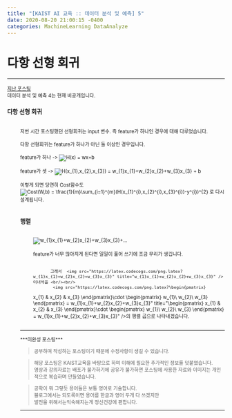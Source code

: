 ```yaml
---
title: "[KAIST AI 교육 :: 데이터 분석 및 예측] 5"
date: 2020-08-20 21:00:15 -0400
categories: MachineLearning DataAnalyze
---
```

# 다항 선형 회귀

<hr/>
<div style = "font-size :0.8em">
  <a href = "https://can019.github.io/machinelearning/dataanalyze/MachineLearning-AI-3/">지난 포스팅</a><br/>
  데이터 분석 및 예측 4는 현재 비공개입니다.<br/>
  <div>
    <h3 style = "font-size :1.2em"> 다항 선형 회귀</h3><br/>
    <div style = "margin-left : 30px">
       저번 시간 포스팅했던 선형회귀는 input 변수. 즉 feature가 하나인 경우에 대해 다루었습니다.<br/><br/>
       다항 선형회귀는 feature가 하나가 아닌 둘 이상인 경우입니다.<br/><br/>
       feature가 하나 -> <img src="https://latex.codecogs.com/png.latex?H(x) = wx+b" title="H(x) = wx+b" /><br/><br/>
       feature가 셋 -> <img src="https://latex.codecogs.com/png.latex?H(x_{1},x_{2},x_{3}) = w_{1}x_{1}+w_{2}x_{2}+w_{3}x_{3} + b" title="H(x_{1},x_{2},x_{3}) = w_{1}x_{1}+w_{2}x_{2}+w_{3}x_{3} + b" /><br/><br/>
       이렇게 되면 당연히 Cost함수도<br/> 
       <img src="https://latex.codecogs.com/png.latex?Cost(W,b) = \frac{1}{m}\sum_{i=1}^{m}(H(x_{1}^{i},x_{2}^{i},x_{3}^{i})-y^{i})^{2}" title="Cost(W,b) = \frac{1}{m}\sum_{i=1}^{m}(H(x_{1}^{i},x_{2}^{i},x_{3}^{i})-y^{i})^{2}" /> 로 다시 설계됩니다.<br/><br/>
        <div>
         <h3 style = "font-size :1.2em"> 행렬</h3><br/>
           <div style = "margin-left : 30px">
           <img src="https://latex.codecogs.com/png.latex?w_{1}x_{1}+w_{2}x_{2}+w_{3}x_{3}" title="w_{1}x_{1}+w_{2}x_{2}+w_{3}x_{3}+..." /><br/><br/>
           feature가 너무 많아지게 된다면 일일이 풀어 쓰기에 조금 무리가 생깁니다.<br/><br/>
           
           그래서  <img src="https://latex.codecogs.com/png.latex?w_{1}x_{1}+w_{2}x_{2}+w_{3}x_{3}" title="w_{1}x_{1}+w_{2}x_{2}+w_{3}x_{3}" /> 이녀석을 <br/><br/>
            <img src="https://latex.codecogs.com/png.latex?\begin{pmatrix}
x_{1} & x_{2} & x_{3} 
\end{pmatrix}\cdot \begin{pmatrix}
w_{1}\\ 
w_{2}\\ 
w_{3}
\end{pmatrix} = w_{1}x_{1}+w_{2}x_{2}+w_{3}x_{3}" title="\begin{pmatrix}
x_{1} & x_{2} & x_{3} 
\end{pmatrix}\cdot \begin{pmatrix}
w_{1}\\ 
w_{2}\\ 
w_{3}
\end{pmatrix} = w_{1}x_{1}+w_{2}x_{2}+w_{3}x_{3}" />의 행렬 곱으로 나타내겠습니다.<br/><br/>
       
  </div>
  </div>
 <hr/>
    ***미완성 포스팅***<br/>
   <blockquote> 공부하며 작성하는 포스팅이기 때문에 수정사항이 생길 수 있습니다. </blockquote>
  <blockquote>해당 포스팅은 KAIST교육을 바탕으로 하며 이해에 필요한 추가적인 정보를 덧붙였습니다.<br/>
  영상과 강의자료는 배포가 불가하기에 공유가 불가하면 포스팅에 사용한 자료와 이미지는 개인적으로 복습하며 만들었습니다. </blockquote>
  <blockquote> 공학이 뭐 그렇듯 용어들은 보통 영어로 기술합니다.<br/>
    블로그에서는 되도록이면 용어를 한글과 영어 두개 다 쓰겠지만<br/>
    발전을 위해서는익숙해지는게 정신건강에 편합니다.
  </blockquote>
  <hr/>
</div>
